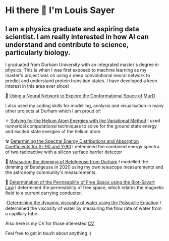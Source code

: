 # Hi there 👋 I'm Louis Sayer
## I am a physics graduate and aspiring data scientist. I am really interested in how AI can understand and contribute to science, particularly biology. 

I graduated from Durham University with an integrated master's degree in physics. This is when I was first exposed to machine learning as my master's project was on using a deep convolutional neural network to predict and understand protein transition states. I have developed a keen interest in this area ever since!

🔬 <a href="/files/summative_report.pdf" target="_blank">Using a Neural Network to Explore the Conformational Space of MurD</a>

I also used my coding skills for modelling, analysis and visualisation in many other projects at Durham which I am proud of: 

⚛ <a href="/files/Computing_project.pdf" target="_blank">Solving for the Helium Atom Energies with the Variational Method</a> I used numerical computational techniques to solve for the ground state energy and excited state energies of the helium atom 

☢ <a href="/files/high_energy_beta_spectroscopy.pdf" target="_blank"> Determining the Spectral Energy Distributions and Absorption Coefficients for Sr-90 and Y-90</a> I detemined the combined energy spectra of two radioactive with a silicon surface barrier detector

🔭 <a href="/files/betelgeuse_own.pdf" target="_blank">Measuring the dimming of Betelgeuse from Durham</a> I modelled the dimming of Betelgeuse in 2020 using my own telescope measurements and the astronomy community's measurements.

 🧲 <a href="/files/Biot Savart Lab report Summative.pdf" target="_blank">Determination of the Permeability of Free Space using the Biot-Savart Law</a> I determined the permeability of free space, which relates the magnetic field to a current carrying conductor.

💧<a href="/files/Water Viscosity Report 2.pdf" target="_blank">Determining the dynamic viscosity of water using the Poiseuille Equation</a> I determined the viscosity of water by measuring the flow rate of water from a capillary tube. 

Also here is my CV for those interested <a href="/files/alta_cv_3.pdf" target="_blank">CV</a>


Feel free to get in touch about anything :)
